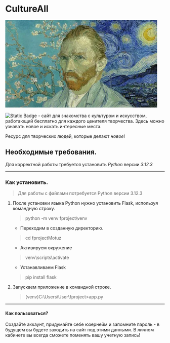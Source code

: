 # CultureAll


<img src="https://github.com/m3eof/MyProject/blob/image/vg.png" />


![Static Badge](https://img.shields.io/badge/CultureALL-lightblue) - сайт для знакомства с культуром и искусством, работающий бесплатно для каждого ценителя творчества. Здесь можно узнавать новое и искать интересные места.

 Ресурс для творческих людей, которые делают *новое*!

 ## Необходимые требования. ##
 Для корректной работы требуется установить *Python* версии  *3.12.3*

 ___
 ### Как установить. ###
 > Для работы с файлами потребуется Python версии 3.12.3

 1. После установки языка Python нужно установить Flask, используя командную строку.
     > python -m venv fproject\venv 

       * Переходим в созданную директорию.
     > cd fprojectMotuz

       * Активируем окружение
     > venv\scripts\activate
       * Устанавливаем Flask
     > pip install flask
2. Запускаем приложение в командной строке.
   >(venv)C:\Users\User\fproject>app.py
___
#### Как пользоваться? ####

Создайте аккаунт, придумайте себе юзернейм и запомните пароль - в будущем вы будете заходить на сайт под этими данными. В личном кабинете вы всегда сможете поменять вашу учетную запись!



     
    

